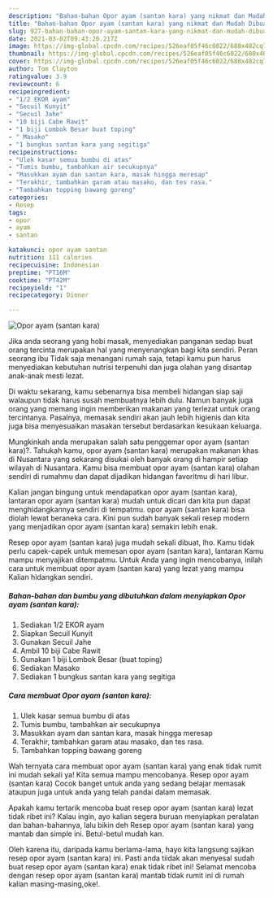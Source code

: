 ```yaml
---
description: "Bahan-bahan Opor ayam (santan kara) yang nikmat dan Mudah Dibuat"
title: "Bahan-bahan Opor ayam (santan kara) yang nikmat dan Mudah Dibuat"
slug: 927-bahan-bahan-opor-ayam-santan-kara-yang-nikmat-dan-mudah-dibuat
date: 2021-03-02T09:43:20.217Z
image: https://img-global.cpcdn.com/recipes/526eaf05f46c6022/680x482cq70/opor-ayam-santan-kara-foto-resep-utama.jpg
thumbnail: https://img-global.cpcdn.com/recipes/526eaf05f46c6022/680x482cq70/opor-ayam-santan-kara-foto-resep-utama.jpg
cover: https://img-global.cpcdn.com/recipes/526eaf05f46c6022/680x482cq70/opor-ayam-santan-kara-foto-resep-utama.jpg
author: Tom Clayton
ratingvalue: 3.9
reviewcount: 6
recipeingredient:
- "1/2 EKOR ayam"
- "Secuil Kunyit"
- "Secuil Jahe"
- "10 biji Cabe Rawit"
- "1 biji Lombok Besar buat toping"
- " Masako"
- "1 bungkus santan kara yang segitiga"
recipeinstructions:
- "Ulek kasar semua bumbu di atas"
- "Tumis bumbu, tambahkan air secukupnya"
- "Masukkan ayam dan santan kara, masak hingga meresap"
- "Terakhir, tambahkan garam atau masako, dan tes rasa."
- "Tambahkan topping bawang goreng"
categories:
- Resep
tags:
- opor
- ayam
- santan

katakunci: opor ayam santan 
nutrition: 111 calories
recipecuisine: Indonesian
preptime: "PT16M"
cooktime: "PT42M"
recipeyield: "1"
recipecategory: Dinner

---
```



![Opor ayam (santan kara)](https://img-global.cpcdn.com/recipes/526eaf05f46c6022/680x482cq70/opor-ayam-santan-kara-foto-resep-utama.jpg)

Jika anda seorang yang hobi masak, menyediakan panganan sedap buat orang tercinta merupakan hal yang menyenangkan bagi kita sendiri. Peran seorang ibu Tidak saja menangani rumah saja, tetapi kamu pun harus menyediakan kebutuhan nutrisi terpenuhi dan juga olahan yang disantap anak-anak mesti lezat.

Di waktu  sekarang, kamu sebenarnya bisa membeli hidangan siap saji walaupun tidak harus susah membuatnya lebih dulu. Namun banyak juga orang yang memang ingin memberikan makanan yang terlezat untuk orang tercintanya. Pasalnya, memasak sendiri akan jauh lebih higienis dan kita juga bisa menyesuaikan masakan tersebut berdasarkan kesukaan keluarga. 



Mungkinkah anda merupakan salah satu penggemar opor ayam (santan kara)?. Tahukah kamu, opor ayam (santan kara) merupakan makanan khas di Nusantara yang sekarang disukai oleh banyak orang di hampir setiap wilayah di Nusantara. Kamu bisa membuat opor ayam (santan kara) olahan sendiri di rumahmu dan dapat dijadikan hidangan favoritmu di hari libur.

Kalian jangan bingung untuk mendapatkan opor ayam (santan kara), lantaran opor ayam (santan kara) mudah untuk dicari dan kita pun dapat menghidangkannya sendiri di tempatmu. opor ayam (santan kara) bisa diolah lewat beraneka cara. Kini pun sudah banyak sekali resep modern yang menjadikan opor ayam (santan kara) semakin lebih enak.

Resep opor ayam (santan kara) juga mudah sekali dibuat, lho. Kamu tidak perlu capek-capek untuk memesan opor ayam (santan kara), lantaran Kamu mampu menyajikan ditempatmu. Untuk Anda yang ingin mencobanya, inilah cara untuk membuat opor ayam (santan kara) yang lezat yang mampu Kalian hidangkan sendiri.

<!--inarticleads1-->

##### Bahan-bahan dan bumbu yang dibutuhkan dalam menyiapkan Opor ayam (santan kara):

1. Sediakan 1/2 EKOR ayam
1. Siapkan Secuil Kunyit
1. Gunakan Secuil Jahe
1. Ambil 10 biji Cabe Rawit
1. Gunakan 1 biji Lombok Besar (buat toping)
1. Sediakan  Masako
1. Sediakan 1 bungkus santan kara yang segitiga




<!--inarticleads2-->

##### Cara membuat Opor ayam (santan kara):

1. Ulek kasar semua bumbu di atas
1. Tumis bumbu, tambahkan air secukupnya
1. Masukkan ayam dan santan kara, masak hingga meresap
1. Terakhir, tambahkan garam atau masako, dan tes rasa.
1. Tambahkan topping bawang goreng




Wah ternyata cara membuat opor ayam (santan kara) yang enak tidak rumit ini mudah sekali ya! Kita semua mampu mencobanya. Resep opor ayam (santan kara) Cocok banget untuk anda yang sedang belajar memasak ataupun juga untuk anda yang telah pandai dalam memasak.

Apakah kamu tertarik mencoba buat resep opor ayam (santan kara) lezat tidak ribet ini? Kalau ingin, ayo kalian segera buruan menyiapkan peralatan dan bahan-bahannya, lalu bikin deh Resep opor ayam (santan kara) yang mantab dan simple ini. Betul-betul mudah kan. 

Oleh karena itu, daripada kamu berlama-lama, hayo kita langsung sajikan resep opor ayam (santan kara) ini. Pasti anda tiidak akan menyesal sudah buat resep opor ayam (santan kara) enak tidak ribet ini! Selamat mencoba dengan resep opor ayam (santan kara) mantab tidak rumit ini di rumah kalian masing-masing,oke!.

